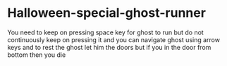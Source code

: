 # Halloween-special-ghost-runner
You need to keep on pressing space key for ghost to run but do not continuously keep on pressing it and you can navigate ghost using arrow keys and to rest the ghost let him the doors but if you in the door from bottom then you die
